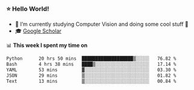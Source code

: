 ### ⭐️ Hello World!

<!--
**hologerry/hologerry** is a ✨ _special_ ✨ repository because its `README.md` (this file) appears on your GitHub profile.

Here are some ideas to get you started:

- 🔭 I’m currently working and studying on Computer Vision
- 🌱 I’m currently learning at Peking University
- 💬 Ask me about 
- 📫 How to reach me: E-mail
- 😄 Pronouns: he/his
- ⚡ Fun fact: Music is the Power
-->


- 🔭 I’m currently studying Computer Vision and doing some cool stuff 🤖
- 🎓 [Google Scholar](https://scholar.google.com/citations?user=3ykqW9wAAAAJ&hl=en)


📊 **This week I spent my time on**

<!--START_SECTION:waka-->

```txt
Python      20 hrs 50 mins  ███████████████████▒░░░░░   76.82 %
Bash        4 hrs 38 mins   ████▒░░░░░░░░░░░░░░░░░░░░   17.14 %
YAML        53 mins         ▓░░░░░░░░░░░░░░░░░░░░░░░░   03.30 %
JSON        29 mins         ▒░░░░░░░░░░░░░░░░░░░░░░░░   01.82 %
Text        13 mins         ▒░░░░░░░░░░░░░░░░░░░░░░░░   00.84 %
```

<!--END_SECTION:waka-->
